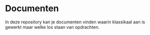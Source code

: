 # Documenten

In deze repository kan je documenten vinden waarin klassikaal aan is gewerkt maar welke los staan van opdrachten.
